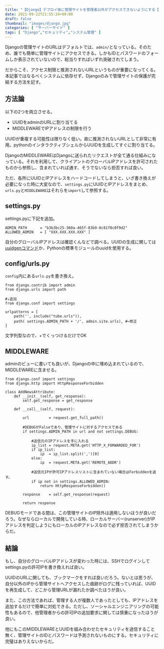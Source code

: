 ```yaml
---
title: "【Django】デプロイ後に管理サイトを管理者以外がアクセスできないようにする【UUID+MIDDLEWAREによるURL複雑化とIPアドレス制限】"
date: 2021-09-22T21:55:24+09:00
draft: false
thumbnail: "images/django.jpg"
categories: [ "サーバーサイド" ]
tags: [ "Django","セキュリティ","システム管理" ]
---
```


Djangoの管理サイトのURLはデフォルトでは、`admin/`となっている。そのため、誰でも簡単に管理サイトにアクセスできる。しかもIDとパスワードのフォームしか表示されていないので、総当りすればいずれ突破されてしまう。

だからこそ、アクセス制限と推測されないURLというものが重要になってくる。本記事ではなるべくシステムに依存せず、Djangoのみで管理サイトの保護が完結する方法を記す。

## 方法論

以下の2つを両立させる。

- UUIDをadminのURLに割り当てる
- MIDDLEWAREでIPアドレスの制限を行う

UUIDが重複する可能性は限りなく低い。故に推測されないURLとして非常に有用。pythonのインタラクティブシェルからUUIDを生成してすぐに割り当てる。

DjangoのMIDDLEWAREはDjangoに送られたリクエストが全て通る仕組みになっている。それを利用して、クライアントのグローバルIPアドレスを許可されたものから参照し、含まれていれば通す、そうでないなら拒否すれば良い。

ただ、各所にUUIDとIPアドレスをハードコードしてしまうと、いざ書き換えが必要になった時に大変なので、`settings.py`にUUIDとIPアドレスをまとめ、`urls.py`と`MIDDLEWARE`はそれらを`import`して参照する。

## settings.py

settings.pyに下記を追加。

    ADMIN_PATH      = "b3b3bc25-360a-465f-83b9-0c81f8c0f9d2"
    ALLOWED_ADMIN   = [ "XXX.XXX.XXX.XXX" ]

自分のグローバルIPアドレスは確認くんなどで調べる。UUIDの生成に関しては[uuidgenコマンド](/post/uuid-generate/)か、Pythonの標準モジュールのuuidを使用する。

## config/urls.py

`config`内にある`urls.py`を書き換え。

    from django.contrib import admin
    from django.urls import path
    
    #↓追加
    from django.conf import settings
    
    urlpatterns = [
        path('', include("tube.urls")),
        path( settings.ADMIN_PATH + '/', admin.site.urls), #←修正
    ]
    
文字列型なので、+でくっつけるだけでOK

## MIDDLEWARE

adminのビューに書いても良いが、Djangoの中に埋め込まれているので、MIDDLEWAREに含ませる。

    from django.conf import settings
    from django.http import HttpResponseForbidden
    
    class AddNewsAttribute:
        def __init__(self, get_response):
            self.get_response = get_response
    
        def __call__(self, request):
    
            url         = request.get_full_path()
            
            #DEBUGがFalseであり、管理サイトに対するアクセスである
            if settings.ADMIN_PATH in url and not settings.DEBUG:

                #送信元のIPアドレスを手に入れる
                ip_list = request.META.get('HTTP_X_FORWARDED_FOR')
                if ip_list:
                    ip  = ip_list.split(',')[0]
                else:
                    ip  = request.META.get('REMOTE_ADDR')

                #送信元IPが許可IPアドレスリストに含まれていない場合はForbiddenを返す。
                if ip not in settings.ALLOWED_ADMIN:
                    return HttpResponseForbidden()

            response    = self.get_response(request)
    
            return response


DEBUGモードである間は、この管理サイトのIP除外は適用しないほうが良いだろう。なぜならローカルで開発している時、ローカルサーバー(runserver)がIPアドレスを判定しようにもローカルのIPアドレスなので必ず拒否されてしまうからだ。

## 結論

もし、自分のグローバルIPアドレスが変わった時には、SSHでログインしてsettings.pyの許可IPを書き換えれば良い。

UUIDのURLに関しても、ブックマークをすれば良いだろう。ないとは思うが、自分以外のIPから管理サイトへアクセスした痕跡がログに残っていれば、UUIDを再生成して、どこから管理URLが漏れたか調べたほうが良い。

また、この方法であれば、管理する人が複数人であったとしても、IPアドレスを追加するだけで簡単に対処できる。ただし、ソーシャルエンジニアリングの可能性もあるので、他管理者からの許可IPの追加要求に関しては慎重になったほうが良い。

他にもこのMIDDLEWAREとUUIDを組み合わせたセキュリティを過信すること無く、管理サイトのIDとパスワードは予測されないものにする。セキュリティに完璧はありえないからだ。

